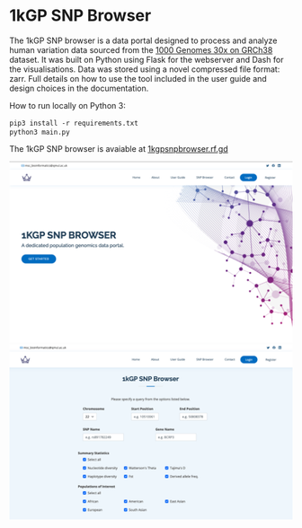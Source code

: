 # 1kGP SNP Browser

The 1kGP SNP browser is a data portal designed to process and analyze human variation data sourced from the [1000 Genomes 30x on GRCh38](https://www.internationalgenome.org/data-portal/data-collection/30x-grch38) dataset. It was built on Python using Flask for the webserver and Dash for the visualisations. Data was stored using a novel compressed file format: zarr. Full details on how to use the tool included in the user guide and design choices in the documentation.

How to run locally on Python 3:

```no-highlight
pip3 install -r requirements.txt
python3 main.py
```

The 1kGP SNP browser is avaiable at [1kgpsnpbrowser.rf.gd](http://www.1kgpsnpbrowser.rf.gd)

![home page](Documentation/screenshots/1kgp_homepage.png)
![snp browser](Documentation/screenshots/SNP_browser.png)


